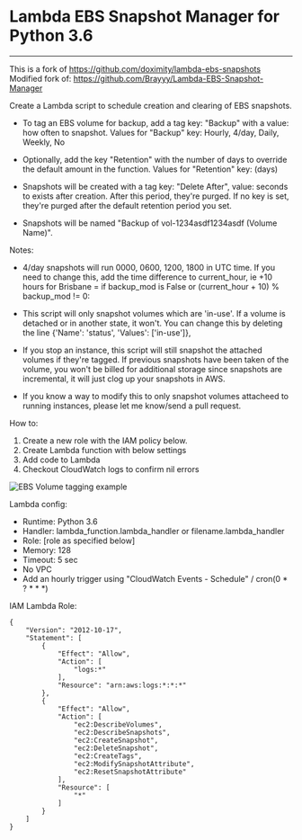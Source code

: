# Lambda EBS Snapshot Manager for Python 3.6
---
This is a fork of https://github.com/doximity/lambda-ebs-snapshots
Modified fork of: https://github.com/Brayyy/Lambda-EBS-Snapshot-Manager

Create a Lambda script to schedule creation and clearing of EBS snapshots.

- To tag an EBS volume for backup, add a tag key: "Backup" with a value: how often to snapshot.
Values for "Backup" key: Hourly, 4/day, Daily, Weekly, No

- Optionally, add the key "Retention" with the number of days to override the default amount in the function.
Values for "Retention" key: (days)

- Snapshots will be created with a tag key: "Delete After", value: seconds to exists after creation. After this period, they're purged. If no key is set, they're purged after the default retention period you set.

- Snapshots will be named "Backup of vol-1234asdf1234asdf (Volume Name)".

Notes:
 - 4/day snapshots will run 0000, 0600, 1200, 1800 in UTC time. If you need to change this, add the time difference to current_hour, ie +10 hours for Brisbane = 
 if backup_mod is False or (current_hour + 10) % backup_mod != 0:

- This script will only snapshot volumes which are 'in-use'. If a volume is detached or in another state, it won't. You can change this by deleting the line {'Name': 'status', 'Values': ['in-use']},

- If you stop an instance, this script will still snapshot the attached volumes if they're tagged. If previous snapshots have been taken of the volume, you won't be billed for additional storage since snapshots are incremental, it will just clog up your snapshots in AWS.

 - If you know a way to modify this to only snapshot volumes attacheed to running instances, please let me know/send a pull request.

How to:
1. Create a new role with the IAM policy below.
2. Create Lambda function with below settings
3. Add code to Lambda
4. Checkout CloudWatch logs to confirm nil errors

![EBS Volume tagging example](/example-tagged-volume.png)

Lambda config:
- Runtime: Python 3.6
- Handler: lambda_function.lambda_handler or filename.lambda_handler
- Role: [role as specified below]
- Memory: 128
- Timeout: 5 sec
- No VPC
- Add an hourly trigger using "CloudWatch Events - Schedule" / cron(0 * ? * * *) 

IAM Lambda Role:
```
{
    "Version": "2012-10-17",
    "Statement": [
        {
            "Effect": "Allow",
            "Action": [
                "logs:*"
            ],
            "Resource": "arn:aws:logs:*:*:*"
        },
        {
            "Effect": "Allow",
            "Action": [
                "ec2:DescribeVolumes",
                "ec2:DescribeSnapshots",
                "ec2:CreateSnapshot",
                "ec2:DeleteSnapshot",
                "ec2:CreateTags",
                "ec2:ModifySnapshotAttribute",
                "ec2:ResetSnapshotAttribute"
            ],
            "Resource": [
                "*"
            ]
        }
    ]
}
```

